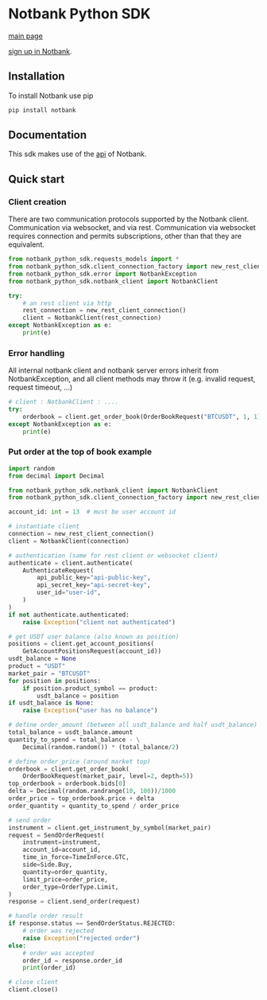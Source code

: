 # Notbank Python SDK

[main page](https://notbank.exchange)

[sign up in Notbank](https://www.cryptomkt.com/account/register).

## Installation

To install Notbank use pip

```bash
pip install notbank
```

## Documentation

This sdk makes use of the [api](https://apidoc.notbank.exchange) of Notbank.

## Quick start

### Client creation

There are two communication protocols supported by the Notbank client. Communication via websocket, and via rest. Communication via websocket requires connection and permits subscriptions, other than that they are equivalent.

```python
from notbank_python_sdk.requests_models import *
from notbank_python_sdk.client_connection_factory import new_rest_client_connection
from notbank_python_sdk.error import NotbankException
from notbank_python_sdk.notbank_client import NotbankClient

try:
    # an rest client via http
    rest_connection = new_rest_client_connection()
    client = NotbankClient(rest_connection)
except NotbankException as e:
    print(e)
```

### Error handling

All internal notbank client and notbank server errors inherit from NotbankException, and all client methods may throw it (e.g. invalid request, request timeout, ...)

```python
# client : NotbankClient : ....
try:
    orderbook = client.get_order_book(OrderBookRequest("BTCUSDT", 1, 1))
except NotbankException as e:
    print(e)
```

### Put order at the top of book example

```python
import random
from decimal import Decimal

from notbank_python_sdk.notbank_client import NotbankClient
from notbank_python_sdk.client_connection_factory import new_rest_client_connection

account_id: int = 13  # must be user account id

# instantiate client
connection = new_rest_client_connection()
client = NotbankClient(connection)

# authentication (same for rest client or websocket client)
authenticate = client.authenticate(
    AuthenticateRequest(
        api_public_key="api-public-key",
        api_secret_key="api-secret-key",
        user_id="user-id",
    )
)
if not authenticate.authenticated:
    raise Exception("client not authenticated")

# get USDT user balance (also known as position)
positions = client.get_account_positions(
    GetAccountPositionsRequest(account_id))
usdt_balance = None
product = "USDT"
market_pair = "BTCUSDT"
for position in positions:
    if position.product_symbol == product:
        usdt_balance = position
if usdt_balance is None:
    raise Exception("user has no balance")

# define order_amount (between all usdt_balance and half usdt_balance)
total_balance = usdt_balance.amount
quantity_to_spend = total_balance - \
    Decimal(random.random()) * (total_balance/2)

# define order_price (around market top)
orderbook = client.get_order_book(
    OrderBookRequest(market_pair, level=2, depth=5))
top_orderbook = orderbook.bids[0]
delta = Decimal(random.randrange(10, 100))/1000
order_price = top_orderbook.price + delta
order_quantity = quantity_to_spend / order_price

# send order
instrument = client.get_instrument_by_symbol(market_pair)
request = SendOrderRequest(
    instrument=instrument,
    account_id=account_id,
    time_in_force=TimeInForce.GTC,
    side=Side.Buy,
    quantity=order_quantity,
    limit_price=order_price,
    order_type=OrderType.Limit,
)
response = client.send_order(request)

# handle order result
if response.status == SendOrderStatus.REJECTED:
    # order was rejected
    raise Exception("rejected order")
else:
    # order was accepted
    order_id = response.order_id
    print(order_id)

# close client
client.close()
```